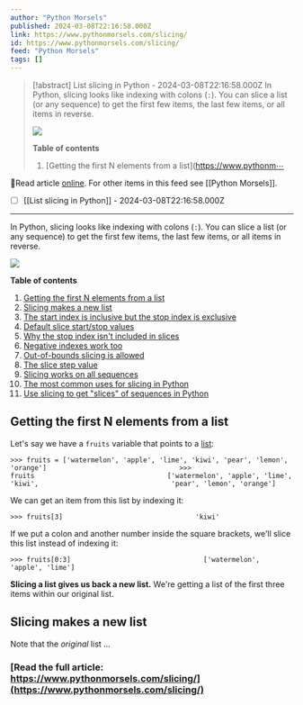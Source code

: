 ```yaml
---
author: "Python Morsels"
published: 2024-03-08T22:16:58.000Z
link: https://www.pythonmorsels.com/slicing/
id: https://www.pythonmorsels.com/slicing/
feed: "Python Morsels"
tags: []
---
```

> [!abstract] List slicing in Python - 2024-03-08T22:16:58.000Z
> In Python, slicing looks like indexing with colons (`:`). You can slice a list (or any sequence) to get the first few items, the last few items, or all items in reverse.
> 
> ![](https://i.vimeocdn.com/filter/overlay?src0=https%3A%2F%2Fi.vimeocdn.com%2Fvideo%2F1809471197-6ac16458794fea7dbf99e06573578d8c7d78c395f13e143d7c899431706a0715-d_1920x1080&src1=http%3A%2F%2Ff.vimeocdn.com%2Fp%2Fimages%2Fcrawler_play.png)
> 
> **Table of contents**
> 
> 1. [Getting the first N elements from a list](https://www.pythonm⋯

🔗Read article [online](https://www.pythonmorsels.com/slicing/). For other items in this feed see [[Python Morsels]].

- [ ] [[List slicing in Python]] - 2024-03-08T22:16:58.000Z
- - -
In Python, slicing looks like indexing with colons (`:`). You can slice a list (or any sequence) to get the first few items, the last few items, or all items in reverse.

![](https://i.vimeocdn.com/filter/overlay?src0=https%3A%2F%2Fi.vimeocdn.com%2Fvideo%2F1809471197-6ac16458794fea7dbf99e06573578d8c7d78c395f13e143d7c899431706a0715-d_1920x1080&src1=http%3A%2F%2Ff.vimeocdn.com%2Fp%2Fimages%2Fcrawler_play.png)

**Table of contents**

1. [Getting the first N elements from a list](https://www.pythonmorsels.com/slicing/#getting-the-first-n-elements-from-a-list)
2. [Slicing makes a new list](https://www.pythonmorsels.com/slicing/#slicing-makes-a-new-list)
3. [The start index is inclusive but the stop index is exclusive](https://www.pythonmorsels.com/slicing/#the-start-index-is-inclusive-but-the-stop-index-is-exclusive)
4. [Default slice start/stop values](https://www.pythonmorsels.com/slicing/#default-slice-startstop-values)
5. [Why the stop index isn't included in slices](https://www.pythonmorsels.com/slicing/#why-the-stop-index-isnt-included-in-slices)
6. [Negative indexes work too](https://www.pythonmorsels.com/slicing/#negative-indexes-work-too)
7. [Out-of-bounds slicing is allowed](https://www.pythonmorsels.com/slicing/#out-of-bounds-slicing-is-allowed)
8. [The slice step value](https://www.pythonmorsels.com/slicing/#the-slice-step-value)
9. [Slicing works on all sequences](https://www.pythonmorsels.com/slicing/#slicing-works-on-all-sequences)
10. [The most common uses for slicing in Python](https://www.pythonmorsels.com/slicing/#the-most-common-uses-for-slicing-in-python)
11. [Use slicing to get "slices" of sequences in Python](https://www.pythonmorsels.com/slicing/#use-slicing-to-get-slices-of-sequences-in-python)

## Getting the first N elements from a list

Let's say we have a `fruits` variable that points to a [list](https://www.pythonmorsels.com/what-are-lists/):

`>>> fruits = ['watermelon', 'apple', 'lime', 'kiwi', 'pear', 'lemon', 'orange']                                 >>>                                 fruits                                 ['watermelon', 'apple', 'lime', 'kiwi',                                 'pear', 'lemon', 'orange']`
                                

We can get an item from this list by indexing it:

`>>> fruits[3]                                 'kiwi'`
                                

If we put a colon and another number inside the square brackets, we'll slice this list instead of indexing it:

`>>> fruits[0:3]                                 ['watermelon', 'apple', 'lime']`
                                

**Slicing a list gives us back a new list.** We're getting a list of the first three items within our original list.

## Slicing makes a new list

Note that the _original_ list …

### [Read the full article: https://www.pythonmorsels.com/slicing/](https://www.pythonmorsels.com/slicing/)
